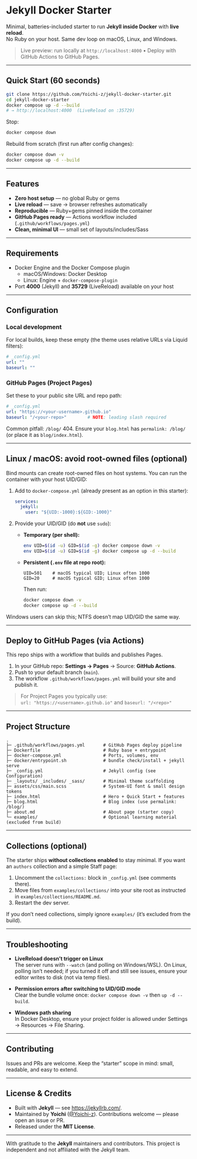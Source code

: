 # Jekyll Docker Starter

Minimal, batteries-included starter to run **Jekyll inside Docker** with **live reload**.  
No Ruby on your host. Same dev loop on macOS, Linux, and Windows.

> Live preview: run locally at `http://localhost:4000` • Deploy with GitHub Actions to GitHub Pages.

---

## Quick Start (60 seconds)

```bash
git clone https://github.com/Yoichi-z/jekyll-docker-starter.git
cd jekyll-docker-starter
docker compose up -d --build
# → http://localhost:4000  (LiveReload on :35729)
```

Stop:
```bash
docker compose down
```

Rebuild from scratch (first run after config changes):
```bash
docker compose down -v
docker compose up -d --build
```

---

## Features

- **Zero host setup** — no global Ruby or gems
- **Live reload** — save → browser refreshes automatically
- **Reproducible** — Ruby+gems pinned inside the container
- **GitHub Pages ready** — Actions workflow included (`.github/workflows/pages.yml`)
- **Clean, minimal UI** — small set of layouts/includes/Sass

---

## Requirements

- Docker Engine and the Docker Compose plugin  
  - macOS/Windows: Docker Desktop  
  - Linux: Engine + `docker-compose-plugin`
- Port **4000** (Jekyll) and **35729** (LiveReload) available on your host

---

## Configuration

### Local development
For local builds, keep these empty (the theme uses relative URLs via Liquid filters):
```yml
# _config.yml
url: ""
baseurl: ""
```

### GitHub Pages (Project Pages)
Set these to your public site URL and repo path:
```yml
# _config.yml
url: "https://<your-username>.github.io"
baseurl: "/<your-repo>"        # NOTE: leading slash required
```
Common pitfall: `/blog/` 404. Ensure your `blog.html` has `permalink: /blog/` (or place it as `blog/index.html`).

---

## Linux / macOS: avoid root-owned files (optional)

Bind mounts can create root-owned files on host systems. You can run the container with your host UID/GID:

1. Add to `docker-compose.yml` (already present as an option in this starter):
   ```yaml
   services:
     jekyll:
       user: "${UID:-1000}:${GID:-1000}"
   ```

2. Provide your UID/GID (do **not** use `sudo`):
   - **Temporary (per shell):**
     ```bash
     env UID=$(id -u) GID=$(id -g) docker compose down -v
     env UID=$(id -u) GID=$(id -g) docker compose up -d --build
     ```
   - **Persistent (`.env` file at repo root):**
     ```dotenv
     UID=501    # macOS typical UID; Linux often 1000
     GID=20     # macOS typical GID; Linux often 1000
     ```
     Then run:
     ```bash
     docker compose down -v
     docker compose up -d --build
     ```

Windows users can skip this; NTFS doesn’t map UID/GID the same way.

---

## Deploy to GitHub Pages (via Actions)

This repo ships with a workflow that builds and publishes Pages.

1. In your GitHub repo: **Settings → Pages** → Source: **GitHub Actions**. 
2. Push to your default branch (`main`).  
3. The workflow `.github/workflows/pages.yml` will build your site and publish it.

> For Project Pages you typically use:  
> `url: "https://<username>.github.io"` and `baseurl: "/<repo>"`

---

## Project Structure

```
.
├─ .github/workflows/pages.yml       # GitHub Pages deploy pipeline
├─ Dockerfile                        # Ruby base + entrypoint
├─ docker-compose.yml                # Ports, volumes, env
├─ docker/entrypoint.sh              # bundle check/install + jekyll serve
├─ _config.yml                       # Jekyll config (see Configuration)
├─ _layouts/ _includes/ _sass/       # Minimal theme scaffolding
├─ assets/css/main.scss              # System-UI font & small design tokens
├─ index.html                        # Hero + Quick Start + features
├─ blog.html                         # Blog index (use permalink: /blog/)
├─ about.md                          # About page (starter copy)
└─ examples/                         # Optional learning material (excluded from build)
```

---

## Collections (optional)

The starter ships **without collections enabled** to stay minimal. If you want an `authors` collection and a simple Staff page:

1. Uncomment the `collections:` block in `_config.yml` (see comments there).
2. Move files from `examples/collections/` into your site root as instructed in `examples/collections/README.md`.
3. Restart the dev server.

If you don’t need collections, simply ignore `examples/` (it’s excluded from the build).

---

## Troubleshooting

- **LiveReload doesn’t trigger on Linux**  
  The server runs with `--watch` (and polling on Windows/WSL). On Linux, polling isn’t needed; if you turned it off and still see issues, ensure your editor writes to disk (not via temp files).

- **Permission errors after switching to UID/GID mode**  
  Clear the bundle volume once: `docker compose down -v` then `up -d --build`.

- **Windows path sharing**  
  In Docker Desktop, ensure your project folder is allowed under Settings → Resources → File Sharing.

---

## Contributing

Issues and PRs are welcome. Keep the “starter” scope in mind: small, readable, and easy to extend.

---

## License & Credits

- Built with **Jekyll** — see <https://jekyllrb.com/>.
- Maintained by **Yoichi** ([@Yoichi-z](https://github.com/Yoichi-z)). Contributions welcome — please open an issue or PR.
- Released under the **MIT License**.

---

With gratitude to the **Jekyll** maintainers and contributors. This project is independent and not affiliated with the Jekyll team.
